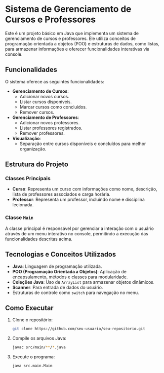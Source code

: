 # Sistema de Gerenciamento de Cursos e Professores

Este é um projeto básico em Java que implementa um sistema de gerenciamento de cursos e professores. Ele utiliza conceitos de programação orientada a objetos (POO) e estruturas de dados, como listas, para armazenar informações e oferecer funcionalidades interativas via console.

## Funcionalidades

O sistema oferece as seguintes funcionalidades:

- **Gerenciamento de Cursos**:
  - Adicionar novos cursos.
  - Listar cursos disponíveis.
  - Marcar cursos como concluídos.
  - Remover cursos.
- **Gerenciamento de Professores**:
  - Adicionar novos professores.
  - Listar professores registrados.
  - Remover professores.
- **Visualização**:
  - Separação entre cursos disponíveis e concluídos para melhor organização.

## Estrutura do Projeto

### Classes Principais
- **Curso**: Representa um curso com informações como nome, descrição, lista de professores associados e carga horária.
- **Professor**: Representa um professor, incluindo nome e disciplina lecionada.

### Classe `Main`
A classe principal é responsável por gerenciar a interação com o usuário através de um menu interativo no console, permitindo a execução das funcionalidades descritas acima.

## Tecnologias e Conceitos Utilizados

- **Java**: Linguagem de programação utilizada.
- **POO (Programação Orientada a Objetos)**: Aplicação de encapsulamento, métodos e classes para modularidade.
- **Coleções Java**: Uso de `ArrayList` para armazenar objetos dinâmicos.
- **Scanner**: Para entrada de dados do usuário.
- Estruturas de controle como `switch` para navegação no menu.

## Como Executar

1. Clone o repositório:
   ```bash
   git clone https://github.com/seu-usuario/seu-repositorio.git

2. Compile os arquivos Java:
   ```bash
   javac src/main/**/*.java

4. Execute o programa:
   ```bash
   java src.main.Main

